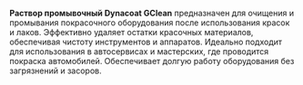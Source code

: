**Раствор промывочный Dynacoat GClean** предназначен для очищения и промывания покрасочного оборудования после использования красок и лаков. Эффективно удаляет остатки красочных материалов, обеспечивая чистоту инструментов и аппаратов. Идеально подходит для использования в автосервисах и мастерских, где проводится покраска автомобилей. Обеспечивает долгую работу оборудования без загрязнений и засоров.
